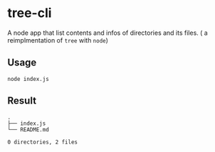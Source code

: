 # tree-cli
A node app that list contents and infos of directories and its files. ( a reimplmentation  of `tree` with `node`)

## Usage

```shell
node index.js
```
## Result

```shell
.
├── index.js
└── README.md

0 directories, 2 files
```